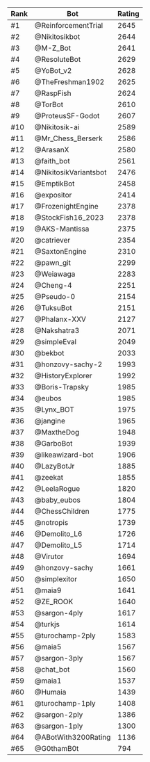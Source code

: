 Rank|Bot|Rating
---|---|---
#1|@ReinforcementTrial|2645
#2|@Nikitosikbot|2644
#3|@M-Z_Bot|2641
#4|@ResoluteBot|2629
#5|@YoBot_v2|2628
#6|@TheFreshman1902|2625
#7|@RaspFish|2624
#8|@TorBot|2610
#9|@ProteusSF-Godot|2607
#10|@Nikitosik-ai|2589
#11|@Mr_Chess_Berserk|2586
#12|@ArasanX|2580
#13|@faith_bot|2561
#14|@NikitosikVariantsbot|2476
#15|@EmptikBot|2458
#16|@expositor|2414
#17|@FrozenightEngine|2378
#18|@StockFish16_2023|2378
#19|@AKS-Mantissa|2375
#20|@catriever|2354
#21|@SaxtonEngine|2310
#22|@pawn_git|2299
#23|@Weiawaga|2283
#24|@Cheng-4|2251
#25|@Pseudo-0|2154
#26|@TuksuBot|2151
#27|@Phalanx-XXV|2127
#28|@Nakshatra3|2071
#29|@simpleEval|2049
#30|@bekbot|2033
#31|@honzovy-sachy-2|1993
#32|@HistoryExplorer|1992
#33|@Boris-Trapsky|1985
#34|@eubos|1985
#35|@Lynx_BOT|1975
#36|@jangine|1965
#37|@MaxtheDog|1948
#38|@GarboBot|1939
#39|@likeawizard-bot|1906
#40|@LazyBotJr|1885
#41|@zeekat|1855
#42|@LeelaRogue|1820
#43|@baby_eubos|1804
#44|@ChessChildren|1775
#45|@notropis|1739
#46|@Demolito_L6|1726
#47|@Demolito_L5|1714
#48|@Virutor|1694
#49|@honzovy-sachy|1661
#50|@simplexitor|1650
#51|@maia9|1641
#52|@ZE_ROOK|1640
#53|@sargon-4ply|1617
#54|@turkjs|1614
#55|@turochamp-2ply|1583
#56|@maia5|1567
#57|@sargon-3ply|1567
#58|@chat_bot|1560
#59|@maia1|1537
#60|@Humaia|1439
#61|@turochamp-1ply|1408
#62|@sargon-2ply|1386
#63|@sargon-1ply|1300
#64|@ABotWith3200Rating|1136
#65|@G0thamB0t|794
